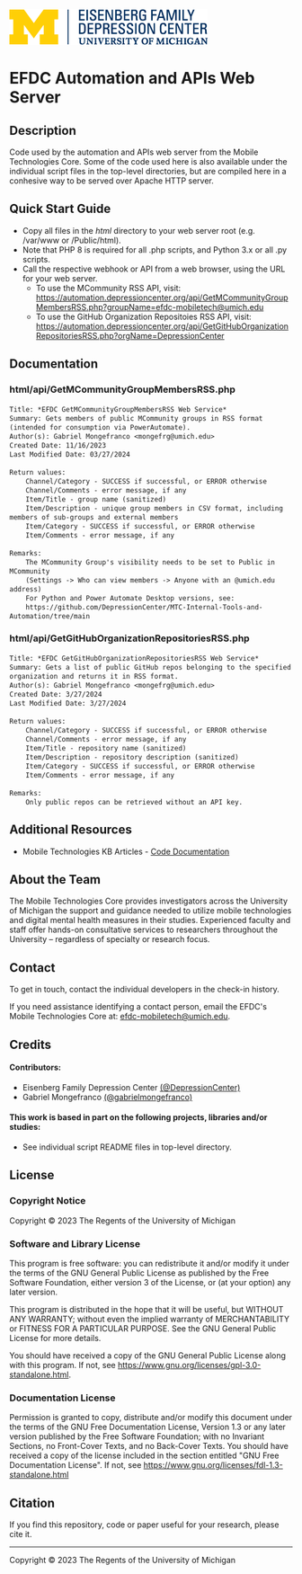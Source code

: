 ![Depression Center Logo](https://github.com/DepressionCenter/.github/blob/main/images/EFDCLogo_375w.png "depressioncenter.org")

# EFDC Automation and APIs Web Server

## Description
Code used by the automation and APIs web server from the Mobile Technologies Core. Some of the code used here is also available under the individual script files in the top-level directories, but are compiled here in a conhesive way to be served over Apache HTTP server.



## Quick Start Guide
+ Copy all files in the *html* directory to your web server root (e.g. /var/www or /Public/html).
+ Note that PHP 8 is required for all .php scripts, and Python 3.x or all .py scripts.
+ Call the respective webhook or API from a web browser, using the URL for your web server.
  + To use the MCommunity RSS API, visit: https://automation.depressioncenter.org/api/GetMCommunityGroupMembersRSS.php?groupName=efdc-mobiletech@umich.edu
  + To use the GitHub Organization Repositoies RSS API, visit: https://automation.depressioncenter.org/api/GetGitHubOrganizationRepositoriesRSS.php?orgName=DepressionCenter



## Documentation
### html/api/GetMCommunityGroupMembersRSS.php
	Title: *EFDC GetMCommunityGroupMembersRSS Web Service*
	Summary: Gets members of public MCommunity groups in RSS format (intended for consumption via PowerAutomate).
	Author(s): Gabriel Mongefranco <mongefrg@umich.edu>
	Created Date: 11/16/2023
	Last Modified Date: 03/27/2024
	
	Return values:
		Channel/Category - SUCCESS if successful, or ERROR otherwise
		Channel/Comments - error message, if any
		Item/Title - group name (sanitized)
		Item/Description - unique group members in CSV format, including members of sub-groups and external members
		Item/Category - SUCCESS if successful, or ERROR otherwise
		Item/Comments - error message, if any
		
	Remarks:
		The MCommunity Group's visibility needs to be set to Public in MCommunity
		(Settings -> Who can view members -> Anyone with an @umich.edu address)
		For Python and Power Automate Desktop versions, see:
		https://github.com/DepressionCenter/MTC-Internal-Tools-and-Automation/tree/main


### html/api/GetGitHubOrganizationRepositoriesRSS.php
	Title: *EFDC GetGitHubOrganizationRepositoriesRSS Web Service*
	Summary: Gets a list of public GitHub repos belonging to the specified organization and returns it in RSS format.
	Author(s): Gabriel Mongefranco <mongefrg@umich.edu>
	Created Date: 3/27/2024
	Last Modified Date: 3/27/2024
	
	Return values:
		Channel/Category - SUCCESS if successful, or ERROR otherwise
		Channel/Comments - error message, if any
		Item/Title - repository name (sanitized)
		Item/Description - repository description (sanitized)
		Item/Category - SUCCESS if successful, or ERROR otherwise
		Item/Comments - error message, if any
		
	Remarks:
		Only public repos can be retrieved without an API key.



## Additional Resources
+ Mobile Technologies KB Articles - [Code Documentation](https://teamdynamix.umich.edu/TDClient/210/DepressionCenter/KB/?CategoryID=847)



## About the Team
The Mobile Technologies Core provides investigators across the University of Michigan the support and guidance needed to utilize mobile technologies and digital mental health measures in their studies. Experienced faculty and staff offer hands-on consultative services to researchers throughout the University – regardless of specialty or research focus.



## Contact
To get in touch, contact the individual developers in the check-in history.

If you need assistance identifying a contact person, email the EFDC's Mobile Technologies Core at: efdc-mobiletech@umich.edu.



## Credits
#### Contributors:
+ Eisenberg Family Depression Center [(@DepressionCenter)](https://github.com/DepressionCenter/)
+ Gabriel Mongefranco [(@gabrielmongefranco)](https://github.com/gabrielmongefranco)



#### This work is based in part on the following projects, libraries and/or studies:
+ See individual script README files in top-level directory.



## License
### Copyright Notice
Copyright © 2023 The Regents of the University of Michigan


### Software and Library License
This program is free software: you can redistribute it and/or modify it under the terms of the GNU General Public License as published by the Free Software Foundation, either version 3 of the License, or (at your option) any later version.

This program is distributed in the hope that it will be useful, but WITHOUT ANY WARRANTY; without even the implied warranty of MERCHANTABILITY or FITNESS FOR A PARTICULAR PURPOSE. See the GNU General Public License for more details.

You should have received a copy of the GNU General Public License along with this program. If not, see <https://www.gnu.org/licenses/gpl-3.0-standalone.html>.


### Documentation License
Permission is granted to copy, distribute and/or modify this document 
under the terms of the GNU Free Documentation License, Version 1.3 
or any later version published by the Free Software Foundation; 
with no Invariant Sections, no Front-Cover Texts, and no Back-Cover Texts. 
You should have received a copy of the license included in the section entitled "GNU 
Free Documentation License". If not, see <https://www.gnu.org/licenses/fdl-1.3-standalone.html>



## Citation
If you find this repository, code or paper useful for your research, please cite it.

----

Copyright © 2023 The Regents of the University of Michigan
